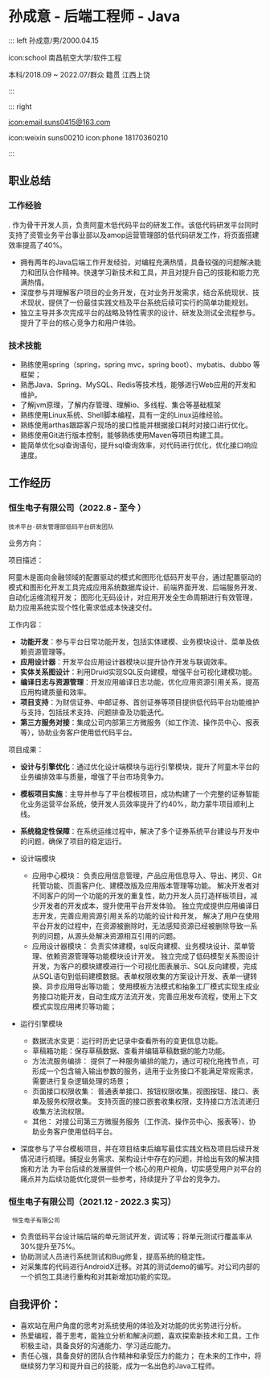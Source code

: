 # 孙成意 - 后端工程师 - Java

::: left
孙成意/男/2000.04.15

icon:school 南昌航空大学/软件工程

本科/2018.09 ~ 2022.07/群众
籍贯 江西上饶

:::

::: right

[icon:email suns0415@163.com](mailto:suns0415@163.com)

icon:weixin suns00210
icon:phone 18170360210

:::

## 职业总结

### 工作经验

. 作为骨干开发人员，负责阿童木低代码平台的研发工作。该低代码研发平台同时支持了资管业务平台事业部以及amop运营管理部的低代码研发工作，将页面搭建效率提高了40%。

- 拥有两年的Java后端工作开发经验，对编程充满热情，具备较强的问题解决能力和团队合作精神。快速学习新技术和工具，并且对提升自己的技能和能力充满热情。
- 深度参与并理解客户项目的业务开发，在对业务开发需求，结合系统现状、技术现状，提供了一份最佳实践文档及平台系统后续可实行的简单功能规划。
- 独立主导并多次完成平台的战略及特性需求的设计、研发及测试全流程参与。提升了平台的核心竞争力和用户体验。

### 技术技能

- 熟练使用spring（spring，spring mvc，spring boot）、mybatis、dubbo 等框架；
- 熟悉Java、Spring、MySQL、Redis等技术栈，能够进行Web应用的开发和维护。
- 了解jvm原理，了解内存管理、理解io、多线程、集合等基础框架
- 熟练使用Linux系统、Shell脚本编程，具有一定的Linux运维经验。
- 熟练使用arthas跟踪客户现场的接口性能并根据接口耗时对接口进行优化。
- 熟练使用Git进行版本控制，能够熟练使用Maven等项目构建工具。
- 能简单优化sql查询语句，提升sql查询效率，对代码进行优化，优化接口响应速度。

## 工作经历

### 恒生电子有限公司（2022.8 - 至今 ）

`技术平台-研发管理部低码平台研发团队`

业务方向：

项目描述：

阿童木是面向金融领域的配置驱动的模式和图形化低码开发平台，通过配置驱动的模式和图形化开发工具完成应用系统数据库设计、前端界面开发、后端服务开发、自动化运维流程开发；
图形化无码设计，对应用开发全生命周期进行有效管理，助力应用系统实现个性化需求低成本快速交付。

工作内容：

- **功能开发**：参与平台日常功能开发，包括实体建模、业务模块设计、菜单及依赖资源管理等。
- **应用设计器**：开发平台应用设计器模块以提升协作开发与联调效率。
- **实体关系图设计**：利用Druid实现SQL反向建模，增强平台可视化建模功能。
- **编译日志与资源管理**：开发应用编译日志功能，优化应用资源引用关系，提高应用构建质量和效率。
- **项目支持**：为财信证券、中邮证券、首创证券等项目提供低代码平台功能维护与支持，包括技术支持、问题排查及功能迭代。
- **第三方服务对接**：集成公司内部第三方微服务（如工作流、操作员中心、报表等），协助业务客户使用低代码平台。

项目成果：

- **设计与引擎优化**：通过优化设计端模块与运行引擎模块，提升了阿童木平台的业务编排效率与质量，增强了平台市场竞争力。
- **模板项目实施**：主导并参与了平台模板项目，成功构建了一个完整的证券智能化业务运营平台系统，使开发人员效率提升了约40%，助力蒙牛项目顺利上线。
- **系统稳定性保障**：在系统运维过程中，解决了多个证券系统平台建设与开发中的问题，确保了项目的稳定运行。

- 设计端模块
    - 应用中心模块：
      负责应用信息管理，产品应用信息导入、导出、拷贝、Git托管功能、页面客户化、建模改版及应用版本管理等功能。
      解决开发者对不同客户的同一个功能的开发的重复性，助力开发人员打造样板项目，减少开发者的开发成本，提升使用平台开发体验。
      独立完成提供应用编译日志开发，完善应用资源引用关系的功能的设计和开发，
      解决了用户在使用平台开发的过程中，在资源被删除时，无法感知资源已经被删除导致一系列的问题，从源头处解决资源相互引用的问题。
    - 应用设计器模块：
      负责实体建模，sql反向建模、业务模块设计、菜单管理、依赖资源管理等功能模块设计开发。
      独立完成了低码模型关系图设计开发，为客户的模块建模进行一个可视化图表展示、SQL反向建模，完成从SQL语句到低码建模数据。表单权限收集的方案设计开发、表单一键转换、异步应用导出等功能；
      使用模板方法模式和抽象工厂模式实现生成业务接口功能开发，自动生成方法流开发，完善应用发布流程，使用上下文模式实现应用拷贝等功能；

- 运行引擎模块
    - 数据流水变更：运行时历史记录中查看所有的变更信息功能。
    - 草稿箱功能：保存草稿数据、查看并编辑草稿数据的能力功能。
    - 方法流服务编排：
      提供了一种服务编排的能力，通过可视化拖拽节点，可形成一个包含输入输出参数的服务，适用于业务接口不能满足常规需求，需要进行复杂逻辑处理的场景；
    - 页面接口权限收集：
      普通表单接口、按钮权限收集，视图按钮、接口、表单及服务权限收集。
      支持页面的接口嵌套收集权限，支持接口方法流递归收集方法流权限。
    - 其他：
      对接公司第三方微服务服务（工作流、操作员中心、报表等）、协助业务客户使用低码平台。

- 深度参与了平台模板项目，并在项目结束后编写最佳实践文档及项目后续开发情况进行梳理。捕捉业务需求、架构设计中存在的问题，并给出有效的解决措施和方法
  为平台后续的发展提供一个核心的用户视角，切实感受用户对平台的痛点并为后续功能优化提供一些参考，持续提升了平台的竞争力。

### 恒生电子有限公司（2021.12 - 2022.3 实习）

` 恒生电子有限公司`
- 负责低码平台设计端后端的单元测试开发，调试等；将单元测试行覆盖率从30%提升至75%。
- 协助测试人员进行系统测试和Bug修复，提高系统的稳定性。
- 对采集库的代码进行AndroidX迁移。对其的测试demo的编写。对公司内部的一个抓包工具进行重构和对其新增加功能的实现。

## 自我评价：

- 喜欢站在用户角度的思考对系统使用的体验及对功能的优劣势进行分析。
- 热爱编程，善于思考，能独立分析和解决问题，喜欢探索新技术和工具，工作积极主动，具备良好的沟通能力、学习适应能力。
- 责任心强，具备良好的团队合作精神和承受压力的能力； 在未来的工作中，将继续努力学习和提升自己的技能，成为一名出色的Java工程师。

